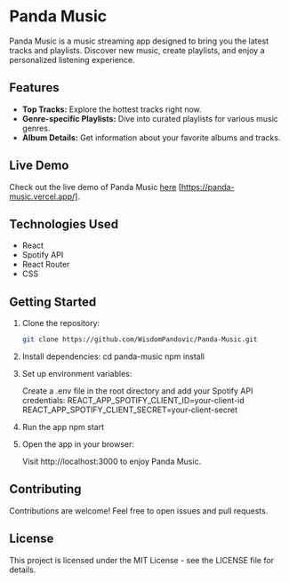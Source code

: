 # Panda Music

Panda Music is a music streaming app designed to bring you the latest tracks and playlists. Discover new music, create playlists, and enjoy a personalized listening experience.

## Features

- **Top Tracks:** Explore the hottest tracks right now.
- **Genre-specific Playlists:** Dive into curated playlists for various music genres.
- **Album Details:** Get information about your favorite albums and tracks.

## Live Demo

Check out the live demo of Panda Music [here](#) [https://panda-music.vercel.app/].

## Technologies Used

- React
- Spotify API
- React Router
- CSS

## Getting Started

1. Clone the repository:

   ```bash
   git clone https://github.com/WisdomPandovic/Panda-Music.git

2. Install dependencies:
   cd panda-music
   npm install

3. Set up environment variables:

   Create a .env file in the root directory and add your Spotify API credentials:
   REACT_APP_SPOTIFY_CLIENT_ID=your-client-id
   REACT_APP_SPOTIFY_CLIENT_SECRET=your-client-secret

4. Run the app
   npm start

5. Open the app in your browser:

   Visit http://localhost:3000 to enjoy Panda Music.

## Contributing
Contributions are welcome! Feel free to open issues and pull requests.

## License
This project is licensed under the MIT License - see the LICENSE file for details.


